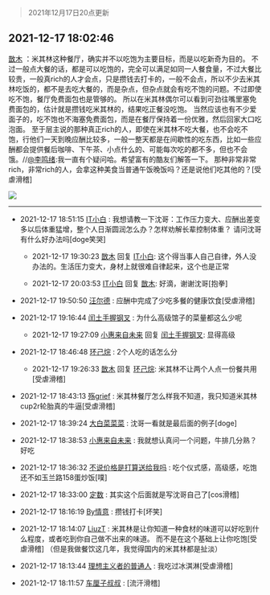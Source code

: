 > 2021年12月17日20点更新
<link rel="stylesheet" href="https://cdn.jsdelivr.net/gh/taotie6/sampleJSON@main/css/photo_show.css">
<meta name="referrer" content="no-referrer" />


 ## 2021-12-17 18:02:46 

 [㪚木](https://www.coolapk.com/feed/32190236?shareKey=NzJhM2Y2MTUxMTZiNjFiYzZkZmE~) ：米其林这种餐厅，确实并不以吃饱为主要目标，而是以吃新奇为目的。
不过一般点大餐的话，都是可以吃饱的，完全可以满足如同一人餐食量，不过大餐比较贵，一般真rich的人才会点，只是攒钱去打卡的，一般不会点，所以不少去米其林吃饭的，都不是去吃大餐的，而是杂点，但杂点就会有吃不饱的问题<!--break-->。不过即使吃不饱，餐厅免费面包也是管够的。
所以在米其林偶尔可以看到可劲往嘴里塞免费面包的，估计就是攒钱吃米其林的，结果吃正餐没吃饱。
当然应该也有不少爱面子的，吃不饱也不海塞免费面包，而是在餐厅保持着一份优雅，然后回家大口吃泡面。
至于层主说的那种真正rich的人，即使在米其林不吃大餐，也不会吃不饱，行他们一天到晚应酬比较多，一般一整天都是在间歇性的吃东西，比如一些应酬都会提供餐后咖啡、下午茶、小点什么的、可能每次吃的都不多，但也不会饿。//<a class="feed-link-uname" href="/u/李鸣绪">@李鸣绪</a>:我一直有个疑问哈。希望富有的酷友们解答一下。
那种非常非常rich，非常rich的人，会拿这种美食当普通午饭晚饭吗？还是说他们吃其他的？[受虐滑稽] 

<div class="album">
<img class="img-item" src="https://image.coolapk.com/feed/2018/1217/07/1081091_1545003920_5732@216x196.gif" />
</div>

 ------- 

- 2021-12-17 18:51:15 [IT小白](uid=1002886) : 我想请教一下沈哥：工作压力变大、应酬出差变多以后体重猛增，整个人日渐圆润怎么办？怎样劝解长辈控制体重？
请问沈哥有什么好办法吗[doge笑哭] 

    - 2021-12-17 19:30:23 [㪚木](uid=1081091) 回复 [IT小白](uid=1002886): 这个得当事人自己自律，外人没办法的。生活压力变大，身材上就很难自律起来，这个也是正常 

    - 2021-12-17 20:03:53 [IT小白](uid=1002886) 回复 [㪚木](uid=1081091): 好滴，谢谢沈哥[抱拳] 

- 2021-12-17 19:50:50 [汪尔德](uid=1595236) : 应酬中完成了少吃多餐的健康饮食[受虐滑稽] 

- 2021-12-17 19:16:44 [闰土手握钢叉](uid=3177928) : 为什么高级馆子的菜量都这么少呢 

    - 2021-12-17 19:27:09 [小惠来自未来](uid=847097) 回复 [闰土手握钢叉](uid=3177928): 显得高级 

- 2021-12-17 18:46:48 [环己烷](uid=181632) : 2个人吃的话怎么分 

    - 2021-12-17 19:26:33 [㪚木](uid=1081091) 回复 [环己烷](uid=181632): 米其林不让两个人点一份餐共用[受虐滑稽] 

- 2021-12-17 18:43:13 [殇grief](uid=4392516) : 米其林餐厅怎么样我不知道，我只知道米其林cup2r轮胎真的牛逼[受虐滑稽] 

- 2021-12-17 18:39:24 [大白菜菜菜](uid=2081020) : 沈哥一看就是最后面的例子[doge] 

- 2021-12-17 18:38:53 [小惠来自未来](uid=847097) : 我就想认真问一个问题，牛排几分熟？ 好吃 

- 2021-12-17 18:36:32 [不说价格是打算送给我吗](uid=3415876) : 吃个仪式感，高级感，吃饱还不如玉兰路158蛋炒饭[噗] 

- 2021-12-17 18:33:00 [定数](uid=5774495) : 其实这个后面就是写沈哥自己了[cos滑稽] 

- 2021-12-17 18:16:19 [By情意](uid=2227064) : 攒钱打卡[坏笑] 

- 2021-12-17 18:14:07 [LiuzT](uid=2145927) : 米其林是让你知道一种食材的味道可以好吃到什么程度，或者吃到你自己做不出来的味道。
而不是在这个基础上让你吃饱[受虐滑稽]
（但是我做餐饮这几年，我觉得国内的米其林都是扯淡） 

- 2021-12-17 18:13:44 [理想主义者的普通人](uid=1708330) : 我吃过冰淇淋[受虐滑稽] 

- 2021-12-17 18:11:57 [车厘子叔叔](uid=1756803) : [流汗滑稽] 

